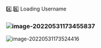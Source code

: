 4️⃣.6️⃣ Loading Username

### ![image-20220531173455837](https://raw.githubusercontent.com/JJIIIINN/image_save/master/img/image-20220531173455837.png)

![image-20220531173524416](https://raw.githubusercontent.com/JJIIIINN/image_save/master/img/image-20220531173524416.png)